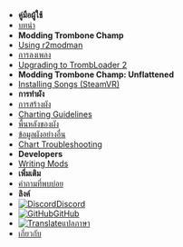 - **คู่มือผู้ใช้**
- [บทนำ](./)
- **Modding Trombone Champ**
- [Using r2modman](installing-r2modman)
- [การลงเพลง](installing-songs)
- [Upgrading to TrombLoader 2](migrating-to-v2)
- **Modding Trombone Champ: Unflattened**
- [Installing Songs (SteamVR)](installing-songs-steamvr)
- **การทำผัง**
- [การสร้างผัง](creating-charts)
- [Charting Guidelines](charting-guidelines)
- [พื้นหลังของผัง](chart-backgrounds)
- [ข้อมูลผังอย่างอื่น](misc-charting-info)
- [Chart Troubleshooting](chart-troubleshooting)
- **Developers**
- [Writing Mods](writing-mods)
- **เพิ่มเติม**
- [คำถามที่พบบ่อย](faq)
- **ลิงค์**
- [![Discord](https://icongr.am/simple/discord.svg?colored&size=16)Discord](https://discord.gg/KVzKRsbetJ)
- [![GitHub](https://icongr.am/simple/github.svg?color=808080&size=16)GitHub](https://github.com/tc-mods/TromboneChampModdingWiki)
- [![Translate](https://icongr.am/material/translate.svg?color=808080&size=16)แปลภาษา](https://crowdin.com/project/trombone-champ-modding-wiki)
- [เกี่ยวกับ](about)
